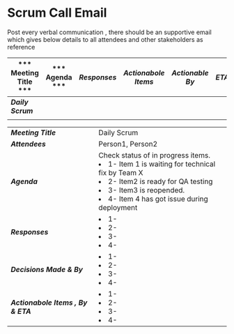 # Scrum Call Email

Post every verbal communication , there should be an supportive email which gives below details to all attendees and other stakeholders as reference

| *** Meeting Title *** | *** Agenda *** |  ***Responses*** | ***Actionabole Items***  | ***Actionable By*** |***ETA*** |
|---|---|---|---|---|---|
| ***Daily Scrum*** | | |  |  |  |
|  |  |  |  |  |  |


|  |  |
|---|---|
| ***Meeting Title***  | Daily Scrum |
| ***Attendees***| Person1, Person2 |
| ***Agenda*** | Check status of in progress items. <li> 1-  Item 1 is waiting for technical fix by Team X</li> <li> 2- Item2 is ready for QA testing</li><li> 3- Item3 is reopended.</li><li>4- Item 4 has got issue during deployment</li>  |
| ***Responses***  | <li>1- </li>  <li>2- </li>  <li>3- </li> <li>4- </li>|
| ***Decisions Made & By***  | <li>1- </li>  <li>2- </li>  <li>3- </li> <li>4- </li> |
| ***Actionabole Items , By & ETA***  | <li>1- </li>  <li>2- </li>  <li>3- </li> <li>4- </li> |
